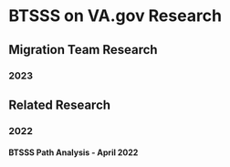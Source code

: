 # BTSSS on VA.gov Research

## Migration Team Research

### 2023



## Related Research

### 2022

#### BTSSS Path Analysis - April 2022

